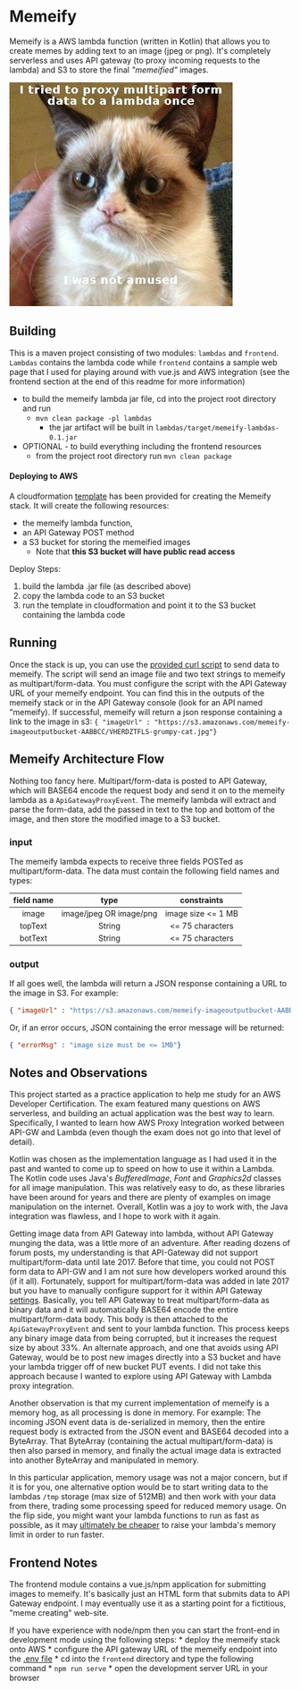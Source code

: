 Memeify
================================================================================================================
Memeify is a AWS lambda function (written in Kotlin) that allows you to create memes by adding text to an 
image (jpeg or png). It's completely serverless and uses API gateway (to proxy incoming requests to the
lambda) and S3 to store the final *"memeified"* images. 


![grumpy-cat](https://github.com/strohs/memeify/blob/master/memeified-grumpy-cat.jpg)


## Building
This is a maven project consisting of two modules: `lambdas` and `frontend`. `Lambdas` contains the 
lambda code while `frontend` contains a sample web page that I used for playing around with vue.js and AWS
integration (see the frontend section at the end of this readme for more information)

* to build the memeify lambda jar file, cd into the project root directory and run
    * `mvn clean package -pl lambdas`
        * the jar artifact will be built in `lambdas/target/memeify-lambdas-0.1.jar`
* OPTIONAL - to build everything including the frontend resources
    * from the project root directory run `mvn clean package`


#### Deploying to AWS
A cloudformation [template](aws/memeify.yaml) has been provided for creating the Memeify stack. It will create the
following resources:
* the memeify lambda function, 
* an API Gateway POST method
* a S3 bucket for storing the memeified images
    * Note that **this S3 bucket will have public read access**

Deploy Steps:
1. build the lambda .jar file (as described above)
2. copy the lambda code to an S3 bucket
3. run the template in cloudformation and point it to the S3 bucket containing the lambda code

## Running
Once the stack is up, you can use the [provided curl script](aws/post-image.sh) to send data to memeify. The script
will send an image file and two text strings to memeify as multipart/form-data. You must configure the script with
the API Gateway URL of your memeify endpoint. You can find this in the outputs of the memeify stack or in the API
Gateway console (look for an API named "memeify). 
If successful, memeify will return a json response containing a link to the image in s3:
    ```{ "imageUrl" : "https://s3.amazonaws.com/memeify-imageoutputbucket-AABBCC/VHERDZTFLS-grumpy-cat.jpg"}``` 


## Memeify Architecture Flow
Nothing too fancy here. Multipart/form-data is posted to API Gateway, which will BASE64 encode the request body and
 send it on to the memeify lambda as a `ApiGatewayProxyEvent`.  The memeify lambda will extract and parse the 
 form-data, add the passed in text to the top and bottom of the image, and then store the modified image to a 
 S3 bucket.  
 
### input
The memeify lambda expects to receive three fields POSTed as multipart/form-data. The data must contain the following
field names and types:

| field name |           type          |    constraints   |
|:----------:|:-----------------------:|:----------------:|
| image      | image/jpeg OR image/png | image size <= 1 MB |
| topText    | String                  | <= 75 characters |
| botText    | String                  | <= 75 characters |


### output
If all goes well, the lambda will return a JSON response containing a URL to the image in
 S3. For example: 
```json
{ "imageUrl" : "https://s3.amazonaws.com/memeify-imageoutputbucket-AABBCC/VHERDZTFLS-grumpy-cat.jpg"}
```
Or, if an error occurs, JSON containing the error message will be returned:
```json
{ "errorMsg" : "image size must be <= 1MB"}
```


## Notes and Observations
This project started as a practice application to help me study for an AWS Developer Certification. The exam
featured many questions on AWS serverless, and building an actual application was the best way to learn. Specifically,
I wanted to learn how AWS Proxy Integration worked between API-GW and Lambda (even though the exam does not go into 
that level of detail).

Kotlin was chosen as the implementation language as I had used it in the past and wanted to come up to speed on 
 how to use it within a Lambda. The Kotlin code uses Java's *BufferedImage*, *Font* and *Graphics2d* classes for all 
 image manipulation. This was relatively easy to do, as these libraries have been around for years and there are 
 plenty of examples on image manipulation on the internet. Overall, Kotlin was a joy to work with, the Java integration was 
 flawless, and I hope to work with it again.

Getting image data from API Gateway into lambda, without API Gateway munging the data, was a little more of 
an adventure. After reading dozens of forum posts, my understanding is that API-Gateway did not support 
multipart/form-data until late 2017. Before that time, you could not POST form data to API-GW and I am not
sure how developers worked around this (if it all).  Fortunately, support for multipart/form-data was added in late 
2017 but you have to manually configure support for it within API Gateway 
[settings](https://docs.aws.amazon.com/apigateway/latest/developerguide/api-gateway-payload-encodings.html). Basically,
you tell API Gateway to treat multipart/form-data as binary data and it will automatically BASE64 encode the entire
multipart/form-data body. This body is then attached to the `ApiGatewayProxyEvent` and sent to your lambda function. 
This process keeps any binary image data from being corrupted, but it increases the request size by about 33%. 
An alternate approach, and one that avoids using API Gateway, would be to post new images directly into a S3 bucket 
and have your lambda trigger off of new bucket PUT events. I did not take this approach because I wanted to explore 
using API Gateway with Lambda proxy integration.  

Another observation is that my current implementation of memeify is a memory hog, as all processing is done in memory.
For example:
The incoming JSON event data is de-serialized in memory, then the entire request body is extracted from the JSON event 
 and BASE64 decoded into a ByteArray. That ByteArray (containing the actual multipart/form-data) is then also parsed 
 in memory, and finally the actual image data is extracted into another ByteArray and manipulated in memory. 
 
In this particular application, memory usage was not a major concern, but if it is for you, one alternative 
option would be to start writing data to the lambdas `/tmp` storage (max size of 512MB) 
and then work with your data from there, trading some processing speed for reduced memory usage. On the flip side, you 
might want your lambda functions to run as fast as possible, as it may 
[ultimately be cheaper](https://medium.com/@jconning/aws-lambda-faster-is-cheaper-6bf32f58d741) to raise your lambda's
 memory limit in order to run faster.

## Frontend Notes
The frontend module contains a vue.js/npm application for submitting images to memeify. It's basically just an HTML form
 that submits data to API Gateway endpoint. I may eventually use it as a starting point for a fictitious, 
 "meme creating" web-site. 

If you have experience with node/npm then you can start the front-end in development mode using the following steps:
    * deploy the memeify stack onto AWS
    * configure the API gateway URL of the memeify endpoint into the [.env file](frontend/.env)
    * cd into the `frontend` directory and type the following command
        * `npm run serve`
        * open the development server URL in your browser